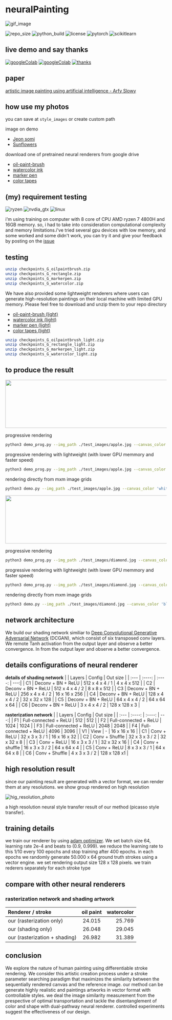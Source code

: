 # neuralPainting

![gif_image](result_image/step_stroke.gif)

![repo_size](https://img.shields.io/github/repo-size/slowy07/neuralPainting?style=for-the-badge)
![python_build](https://img.shields.io/github/workflow/status/slowy07/neuralPainting/Python%20application?label=python&logo=python&logoColor=white&style=for-the-badge)
![license](https://img.shields.io/apm/l/vim-mode?style=for-the-badge)
![pytorch](https://img.shields.io/badge/PyTorch-EE4C2C?style=for-the-badge&logo=PyTorch&logoColor=white)
![scikitlearn](https://img.shields.io/badge/scikit_learn-F7931E?style=for-the-badge&logo=scikit-learn&logoColor=white)


## live demo and say thanks

[![googleColab](https://img.shields.io/badge/Demo%20image%20to%20painting-2c3e50?style=for-the-badge&logo=jupyter&logoColor=white)](https://colab.research.google.com/drive/1N7VyYRvCUEZvK_qbiWu_YC1QCP01E9Wb#scrollTo=jt6O3GvhvK3i)
[![googleColab](https://img.shields.io/badge/Demo%20image%20style%20transfer-2c3e50?style=for-the-badge&logo=jupyter&logoColor=white)](https://colab.research.google.com/drive/1gsLWqMmHcDUoQ3BmUh8gPRhkccrZs8_R?usp=sharing)
[![thanks](https://img.shields.io/badge/say_thanks_to_me-FFDD00?style=for-the-badge&logo=buy-me-a-coffee&logoColor=black)](https://saweria.co/slowy07)

## paper

[artistic image painting using artificial intelligence - Arfy Slowy](https://bit.ly/3AHmStJ)

## how use my photos

you can save at `style_images` or create custom path

image on demo

- [Jeon somi](test_images/somi.jpg)
- [Sunflowers](test_images/sunflowers.jpg)

download one of pretrained neural renderers from google drive

- [oil-paint-brush](https://drive.google.com/file/d/1sqWhgBKqaBJggl2A8sD1bLSq2_B1ScMG/view)
- [watercolor ink](https://drive.google.com/file/d/19Yrj15v9kHvWzkK9o_GSZtvQaJPmcRYQ/view?usp=sharing)
- [marker pen](https://drive.google.com/file/d/1XsjncjlSdQh2dbZ3X1qf1M8pDc8GLbNy/view?usp=sharing)
- [color tapes](https://drive.google.com/file/d/162ykmRX8TBGVRnJIof8NeqN7cuwwuzIF/view?usp=sharing)

## (my) requirement testing

![ryzen](https://img.shields.io/badge/AMD-Ryzen_7_4800H-ED1C24?style=for-the-badge&logo=amd&logoColor=white)
![nvdia_gtx](https://img.shields.io/badge/NVIDIA-GTX1650-76B900?style=for-the-badge&logo=nvidia&logoColor=white)
![linux](https://img.shields.io/badge/Linux-FCC624?style=for-the-badge&logo=linux&logoColor=black)

i'm using training on computer with 8 core of CPU AMD ryzen 7 4800H and 16GB memory. so, i had to take into consideration computational complexity and memory limitations.i've tried several gpu devices with low memory, and some worked and some didn't work, you can try it and give your feedback by posting on the [issue](https://github.com/slowy07/neuralPainting/issues)

## testing

```bash
unzip checkpoints_G_oilpaintbrush.zip
unzip checkpoints_G_rectangle.zip
unzip checkpoints_G_markerpen.zip
unzip checkpoints_G_watercolor.zip
```

We have also provided some lightweight renderers where users can generate high-resolution paintings on their local machine with limited GPU memory. Please feel free to download and unzip them to your repo directory

- [oil-paint-brush (light)](https://drive.google.com/file/d/1kcXsx2nDF3b3ryYOwm3BjmfwET9lfFht/view)
- [watercolor ink (light)](https://drive.google.com/file/d/1FoclmDOL6d1UT12-aCDwYMcXQKSK6IWA/view?usp=sharing)
- [marker pen (light)](https://drive.google.com/file/d/1pP99btR2XV3GtDHFXd8klpdQRSc0prLx/view?usp=sharing)
- [color tapes (light)](https://drive.google.com/file/d/1aHyc9ukObmCeaecs8o-a6p-SCjeKlvVZ/view?usp=sharing)

```bash
unzip checkpoints_G_oilpaintbrush_light.zip
unzip checkpoints_G_rectangle_light.zip
unzip checkpoints_G_markerpen_light.zip
unzip checkpoints_G_watercolor_light.zip
```

## to produce the result

<p align="center">
    <img src="result_image/apple_oilpaintbrush.jpg" width="600" height="150">
</p>

progressive rendering

```bash
python3 demo_prog.py --img_path ./test_images/apple.jpg --canvas_color 'white' --max_m_strokes 500 --max_divide 5 --renderer oilpaintbrush --renderer_checkpoint_dir checkpoints_G_oilpaintbrush --net_G zou-fusion-net
```

progressive rendering with lightweight (with lower GPU memmory and faster speed)

```bash
python3 demo_prog.py --img_path ./test_images/apple.jpg --canvas_color 'white' --max_m_strokes 500 --max_divide 5 --renderer oilpaintbrush --renderer_checkpoint_dir checkpoints_G_oilpaintbrush_light --net_G zou-fusion-net-light
```

rendering directly from mxm image grids

```bash
python3 demo.py --img_path ./test_images/apple.jpg --canvas_color 'white' --max_m_strokes 500 --m_grid 5 --renderer oilpaintbrush --renderer_checkpoint_dir checkpoints_G_oilpaintbrush --net_G zou-fusion-net
```

<p align="center">
    <img src="result_image/diamond_markerpen.jpg" width="600" height="150">
</p>

progressive rendering

```bash
python3 demo_prog.py --img_path ./test_images/diamond.jpg --canvas_color 'black' --max_m_strokes 500 --max_divide 5 --renderer markerpen --renderer_checkpoint_dir checkpoints_G_markerpen --net_G zou-fusion-net
```

progressive rendering with lightweight (with lower GPU memmory and faster speed)

```bash
python3 demo_prog.py --img_path ./test_images/diamond.jpg --canvas_color 'black' --max_m_strokes 500 --max_divide 5 --renderer markerpen --renderer_checkpoint_dir checkpoints_G_markerpen_light --net_G zou-fusion-net-light
```

rendering directly from mxm image grids

```bash
python3 demo.py --img_path ./test_images/diamond.jpg --canvas_color 'black' --max_m_strokes 500 --m_grid 5 --renderer markerpen --renderer_checkpoint_dir checkpoints_G_markerpen --net_G zou-fusion-net
```

## network architecture

We build our shading network similiar to [Deep Convolutional Generative Adversarial Network](https://www.tensorflow.org/tutorials/generative/dcgan) (DCGAN), which consist of six transposed conv layers. We remote Tanh activation from the output layer and observe a better convergence. In from the output layer and observe a better convergence.

## details configurations of neural renderer

**details of shading network**
| | Layers | Config | Out size |
| :--- | :----: | :----: | ---:|
| C1 | Deconv + BN + ReLU | 512 x 4 x 4 / 1 | 4 x 4 x 512 |
| C2 | Deconv + BN + ReLU | 512 x 4 x 4 / 2 | 8 x 8 x 512 |
| C3 | Deconv + BN + ReLU | 256 x 4 x 4 / 2 | 16 x 16 x 256 |
| C4 | Deconv + BN + ReLU | 128 x 4 x 4 / 2 | 32 x 32 x 128 |
| C5 | Deconv + BN + ReLU | 64 x 4 x 4 / 2 | 64 x 64 x 64 |
| C6 | Deconv + BN + ReLU | 3 x 4 x 4 / 2 | 128 x 128 x 3 |

**rasterization network**
| | Layers | Config | Out size |
| :--- | :----: | :----: | ---:|
| F1 | Full-connected + ReLU | 512 | 512 |
| F2 | Full-connected + ReLU | 1024 | 1024 |
| F3 | Full-connected + ReLU | 2048 | 2048 |
| F4 | Full-connected + ReLU | 4096 | 3096 |
| V1 | View | - | 16 x 16 x 16 |
| C1 | Conv + ReLU | 32 x 3 x 3 / 1 | 16 x 16 x 32 |
| C2 | Conv + Shuffle | 32 x 3 x 3 / 2 | 32 x 32 x 8 |
| C3 | Conv + ReLU | 16 x 3 x 3 / 1 | 32 x 32 x 16 |
| C4 | Conv + shuffle | 16 x 3 x 3 / 2 | 64 x 64 x 4 |
| C5 | Conv + ReLU | 8 x 3 x 3 / 1 | 64 x 64 x 8 |
| C6 | Conv + Shuffle | 4 x 3 x 3 / 2 | 128 x 128 x1 |

## high resolution result

since our painting result are generated with a vector format, we can render them at any resolutions. we show group rendered on high resolution

![hig_resolution_photo](result_image/high_resolution.png)

a high resolution neural style transfer result of our method (picasso style transfer).

## training details

we train our renderer by using [adam optimizer](https://machinelearningmastery.com/adam-optimization-algorithm-for-deep-learning/#:~:text=Adam%20is%20a%20replacement%20optimization,sparse%20gradients%20on%20noisy%20problems.). We set batch size 64, learning rate 2e-4 and beats to (0.9, 0.999). we reduce the learning rate to this 1/10 every 100 epochs and stop training after 400 epochs. in each epochs we randomly generate 50.000 x 64 ground truth strokes using a vector engine. we set rendering output size 128 x 128 pixels. we train rederers separately for each stroke type

## compare with other neural renderers

### rasterization network and shading artwork

| Renderer / stroke             | oil paint | watercolor |
| :---------------------------- | :-------: | ---------: |
| our (rasterization only)      |  24.015   |     25.769 |
| our (shading only)            |  26.048   |     29.045 |
| our (rasterization + shading) |  26.982   |     31.389 |

## conclusion

We explore the nature of human painting using differentiable stroke rendering. We consider this artistic creation process under a stroke parameter searching paradigm that maximizes the similarity between the sequentially rendered canvas and the reference image. our method can be generate highly realistic and paintings artworks in vector format with controllable styles. we deal the image similarity measurement from the prespective of optimal transportation and tackle the disentanglement of color and shape with dual-pathway neural renderer. controlled experiments suggest the effectiveness of our design.
